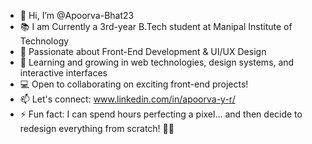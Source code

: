 - 👋 Hi, I’m @Apoorva-Bhat23
- 📚 I am Currently a 3rd-year B.Tech student at Manipal Institute of Technology
- 🎨 Passionate about Front-End Development & UI/UX Design
- 💞️ Learning and growing in web technologies, design systems, and interactive interfaces
- 💻 Open to collaborating on exciting front-end projects!
- 📫 Let's connect: www.linkedin.com/in/apoorva-y-r/
- ⚡ Fun fact: I can spend hours perfecting a pixel… and then decide to redesign everything from scratch! 🔄🎨

<!---
Apoorva-Bhat23/Apoorva-Bhat23 is a ✨ special ✨ repository because its `README.md` (this file) appears on your GitHub profile.
You can click the Preview link to take a look at your changes.
--->
